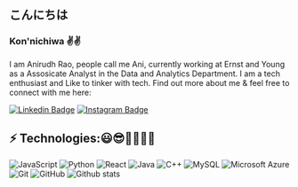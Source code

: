 ## こんにちは
### Kon'nichiwa ✌️✌️

I am Anirudh Rao, people call me Ani, currently working at Ernst and Young as a Assosicate Analyst in the Data and Analytics Department. I am a tech enthusiast and Like to tinker with tech.  Find out more about me & feel free to connect with me here:

[![Linkedin Badge](https://img.shields.io/badge/-AnirudhRao-blue?style=flat-square&logo=Linkedin&logoColor=white&link=https://www.linkedin.com/in/anirudhemmadi/)](https://www.linkedin.com/in/anirudh-rao-494a82168/)
[![Instagram Badge](https://img.shields.io/badge/-AnirudhRao-purple?style=flat-square&logo=instagram&logoColor=white&link=https://instagram.com/kanna6501/)](https://www.instagram.com/anirudh__rao/)

## ⚡ Technologies:😃😎😶‍🌫️😶‍🌫️

![JavaScript](https://img.shields.io/badge/-JavaScript-black?style=flat-square&logo=javascript)
![Python](https://img.shields.io/badge/-Python-black?style=flat-square&logo=Python)
![React](https://img.shields.io/badge/-React-black?style=flat-square&logo=react)
![Java](https://img.shields.io/badge/-java-E34A86?style=flat-square&logo=java)
![C++](https://img.shields.io/badge/-C++-00599C?style=flat-square&logo=c)
![MySQL](https://img.shields.io/badge/-MySQL-black?style=flat-square&logo=mysql)
![Microsoft Azure](https://img.shields.io/badge/Microsoft%20Azure-232F7E?style=flat-square&logo=microsoft-azure)
![Git](https://img.shields.io/badge/-Git-black?style=flat-square&logo=git)
![GitHub](https://img.shields.io/badge/-GitHub-181717?style=flat-square&logo=github)
![Github stats](https://github-readme-stats.vercel.app/api?username=Anirudh-rao)

